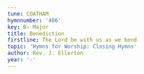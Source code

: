 ```yaml
---
tune: COATHAM
hymnnumber: '406'
key: B♭ Major
title: Benediction
firstline: The Lord be with us as we bend
topic: 'Hymns for Worship: Closing Hymns'
author: Rev. J. Ellerton
year: '-'
---
```

